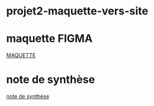 # projet2-maquette-vers-site

# maquette FIGMA

[MAQUETTE](<https://www.figma.com/file/r9YJyUkpVdrxzBBKGH7reY/Maquettes-Booki-(desktop%2C-mobile%2C-tablette)?type=design&node-id=122129-1777&mode=design&t=HLzU7LV9mZEU0EwC-0>)

# note de synthèse

[note de synthèse](https://course.oc-static.com/projects/D%C3%A9veloppeur+Web/IW_P3+HTML+CSS+Booki/IW+%3A+React+Booki+-+Note+de+synthese.pdf)
